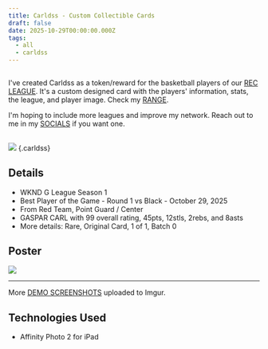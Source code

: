 ```yaml
---
title: Carldss - Custom Collectible Cards
draft: false
date: 2025-10-29T00:00:00.000Z
tags:
  - all
  - carldss
---
```


##

I've created Carldss as a token/reward for the basketball players of our [REC LEAGUE](/posts/i-was-an-announcer-today). It's a custom designed card with the players' information, stats, the league, and player image. Check my [RANGE](/carldss).

I'm hoping to include more leagues and improve my network. Reach out to me in my [SOCIALS](/socials) if you want one.

##

![](https://i.imgur.com/cKoP1ED.png)
{.carldss}

## Details

* WKND G League Season 1
* Best Player of the Game - Round 1 vs Black - October 29, 2025
* From Red Team, Point Guard / Center
* GASPAR CARL with 99 overall rating, 45pts, 12stls, 2rebs, and 8asts
* More details: Rare, Original Card, 1 of 1, Batch 0

## Poster

![](https://i.imgur.com/Ow0Ztzn.png)

---

More [DEMO SCREENSHOTS](https://imgur.com/a/t5LeA1r) uploaded to Imgur.

## Technologies Used

* Affinity Photo 2 for iPad